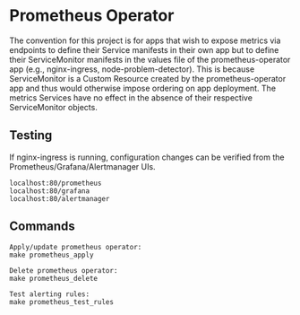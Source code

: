 # Prometheus Operator


The convention for this project is for apps that wish to expose metrics via endpoints to define their Service manifests in their own app but to define their ServiceMonitor manifests in the values file of the prometheus-operator app (e.g., nginx-ingress, node-problem-detector). This is because ServiceMonitor is a Custom Resource created by the prometheus-operator app and thus would otherwise impose ordering on app deployment. The metrics Services have no effect in the absence of their respective ServiceMonitor objects.

## Testing
If nginx-ingress is running, configuration changes can be verified from the Prometheus/Grafana/Alertmanager UIs.
```
localhost:80/prometheus
localhost:80/grafana
localhost:80/alertmanager
```

## Commands
```
Apply/update prometheus operator:
make prometheus_apply

Delete prometheus operator:
make prometheus_delete

Test alerting rules:
make prometheus_test_rules
```
